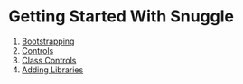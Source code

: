 
Getting Started With Snuggle
============================

1. [Bootstrapping](./bootstrapping.md)
2. [Controls](./controls.md)
3. [Class Controls](./class-controls.md)
4. [Adding Libraries](./libs.md)
